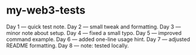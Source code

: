 # my-web3-tests
Day 1 — quick test note.
Day 2 — small tweak and formatting.
Day 3 — minor note about setup.
Day 4 — fixed a small typo.
Day 5 — improved command example.
Day 6 — added one-line usage hint.
Day 7 — adjusted README formatting.
Day 8 — note: tested locally.
